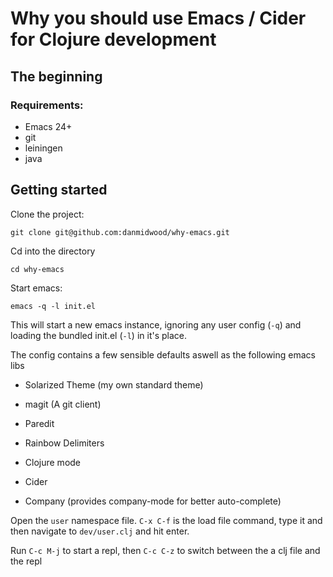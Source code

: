 # Why you should use Emacs / Cider for Clojure development

## The beginning

### Requirements:

* Emacs 24+
* git
* leiningen
* java

## Getting started

Clone the project:

    git clone git@github.com:danmidwood/why-emacs.git

Cd into the directory

    cd why-emacs

Start emacs:

    emacs -q -l init.el

This will start a new emacs instance, ignoring any user config (`-q`) and
loading the bundled init.el (`-l`) in it's place.

The config contains a few sensible defaults aswell as the following emacs
libs

* Solarized Theme (my own standard theme)
* magit (A git client)

* Paredit
* Rainbow Delimiters
* Clojure mode
* Cider

* Company (provides company-mode for better auto-complete)

Open the `user` namespace file. `C-x C-f` is the load file command, type
it and then navigate to `dev/user.clj` and hit enter.

Run `C-c M-j` to start a repl, then `C-c C-z` to switch between the a clj file
and the repl
